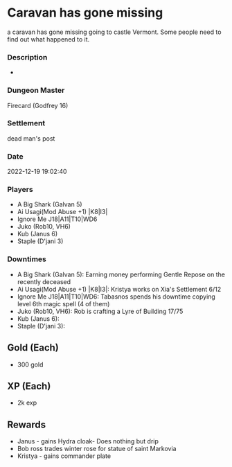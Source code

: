 # Caravan has gone missing
a caravan has gone missing going to castle Vermont. Some people need to find out what happened to it.
### Description
-
### Dungeon Master
Firecard (Godfrey 16)
### Settlement
dead man's post
### Date
2022-12-19 19:02:40
### Players
* A Big Shark (Galvan 5)
* Ai Usagi(Mod Abuse +1) |K8|I3|
* Ignore Me J18|A11|T10|WD6
* Juko (Rob10, VH6)
* Kub (Janus 6)
* Staple (D'jani 3)
### Downtimes
* A Big Shark (Galvan 5): Earning money performing Gentle Repose on the recently deceased
* Ai Usagi(Mod Abuse +1) |K8|I3|: Kristya works on Xia's Settlement 6/12
* Ignore Me J18|A11|T10|WD6: Tabasnos spends his downtime copying level 6th magic spell (4 of them)
* Juko (Rob10, VH6): Rob is crafting a Lyre of Building 17/75
* Kub (Janus 6): 
* Staple (D'jani 3): 
## Gold (Each)
* 300 gold
## XP (Each)
* 2k exp
## Rewards
* Janus - gains Hydra cloak- Does nothing but drip
* Bob ross trades winter rose for statue of saint Markovia 
* Kristya - gains commander plate